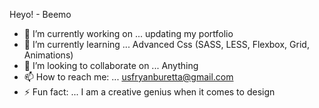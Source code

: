 Heyo! - Beemo

- 🔭 I’m currently working on ... updating my portfolio
- 🌱 I’m currently learning ... Advanced Css (SASS, LESS, Flexbox, Grid, Animations)
- 👯 I’m looking to collaborate on ... Anything
- 📫 How to reach me: ... usfryanburetta@gmail.com
- ⚡ Fun fact: ... I am a creative genius when it comes to design 
